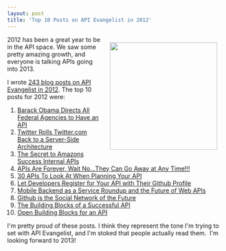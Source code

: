 ```yaml
---
layout: post
title: 'Top 10 Posts on API Evangelist in 2012'
---
```

<p><img style="padding: 15px;" src="https://s3.amazonaws.com/kinlane-productions/api-evangelist/Tag-Cloud-API-2012.png" alt="" width="250" align="right" /></p>
<p>2012 has been a great year to be in the API space. We saw some pretty amazing growth, and everyone is talking APIs going into 2013.</p>
<p>I wrote <a href="http://apievangelist.com/blog/2012.php">243 blog posts on API Evangelist in 2012</a>.  The top 10 posts for 2012 were:</p>
<ol class="mainlist">
<li><a href="http://apievangelist.com/2012/06/01/barak-obama-directs-all-federal-agencies-to-have-an-api/">Barack Obama Directs All Federal Agencies to Have an API</a></li>
<li><a href="http://apievangelist.com/2012/05/29/twitter-rolls-twitter.com-back-to-a-server-side-architecture/">Twitter Rolls Twitter.com Back to a Server-Side Architecture</a></li>
<li><a href="http://blog.apievangelist.com/2012/01/12/the-secret-to-amazons-success-internal-apis/">The Secret to Amazons Success Internal APIs</a></li>
<li><a href="http://apievangelist.com/2012/04/20/apis-are-forever,-wait-no...they-can-go-away-at-any-time/index.php">APIs Are Forever, Wait No...They Can Go Away at Any Time!!!</a></li>
<li><a href="http://apievangelist.com/2012/08/08/30-successful-apis-to-look-at-when-planning-your-api/">30 APIs To Look At When Planning Your API</a></li>
<li><a href="http://apievangelist.com/2012/07/18/let-developers-register-for-your-api-with-their-github-profile/">Let Developers Register for Your API with Their Github Profile</a></li>
<li><a href="http://apievangelist.com/2012/08/22/mobile-backend-as-a-service-roundup-and-the-future-of-web-apis/">Mobile Backend as a Service Roundup and the Future of Web APIs</a></li>
<li><a href="http://apievangelist.com/2012/10/06/github-is-the-social-network-of-the-future/">Github is the Social Network of the Future</a></li>
<li><a href="http://apievangelist.com/2012/08/12/the-building-blocks-of-a-successful-api/">The Building Blocks of a Successful API</a></li>
<li><a href="http://apievangelist.com/2011/04/04/open-building-blocks-for-an-api/">Open Building Blocks for an API</a></li>
</ol>
<p>I'm pretty proud of these posts.  I think they represent the tone I'm trying to set with API Evangelist, and I'm stoked that people actually read them. &nbsp;I'm looking forward to 2013!</p>